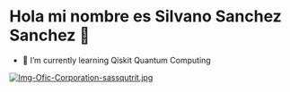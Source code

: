 # Hola mi nombre es Silvano Sanchez Sanchez 👋

- 🌱 I’m currently learning Qiskit Quantum Computing

[![Img-Ofic-Corporation-sassqutrit.jpg](https://i.postimg.cc/4dbSXfnb/Img-Ofic-Corporation-sassqutrit.jpg)](https://postimg.cc/qhqLLdsz)



<!--
**sassqutrit/sassqutrit** is a ✨ _special_ ✨ repository because its `README.md` (this file) appears on your GitHub profile.

Here are some ideas to get you started:

- 🔭 I’m currently working on ...
- 🌱 I’m currently learning ...
- 👯 I’m looking to collaborate on ...
- 🤔 I’m looking for help with ...
- 💬 Ask me about ...
- 📫 How to reach me: ...
- 😄 Pronouns: ...
- ⚡ Fun fact: ...
-->

